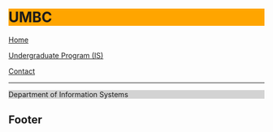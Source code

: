 <!DOCTYPE html>
<html>
<body>

<h1 style="background-color:Orange;">UMBC </h1> 
<div class="topnav">
  <a class="active" href="#home">Home</a>
  
  <a class="active" href="#undergraduateprogram">Undergraduate Program (IS)</a>
  
  <a class="active" href="#contact">Contact</a>
 
</div>


<hr>



<p style="background-color:LightGray;">Department of Information Systems </p>




<p>


</body>
</html>

<h2>Footer </h2>
